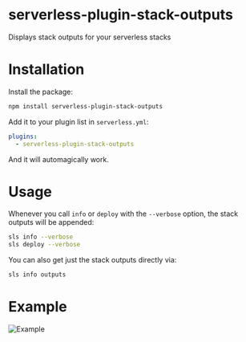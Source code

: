 # serverless-plugin-stack-outputs
Displays stack outputs for your serverless stacks

# Installation
Install the package:
```bash
npm install serverless-plugin-stack-outputs
```

Add it to your plugin list in `serverless.yml`:

```yaml
plugins:
  - serverless-plugin-stack-outputs
```

And it will automagically work.

# Usage
Whenever you call `info` or `deploy` with the `--verbose` option, the stack outputs will be appended:

```bash
sls info --verbose
sls deploy --verbose
```

You can also get just the stack outputs directly via:
```bash
sls info outputs
```

# Example
![Example](https://raw.githubusercontent.com/svdgraaf/serverless-plugin-stack-outputs/master/docs/example.gif)
